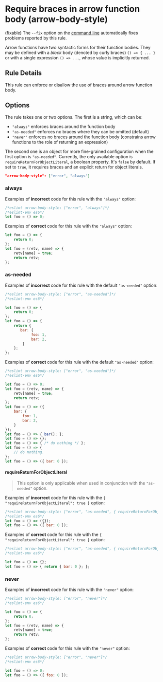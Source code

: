 # Require braces in arrow function body (arrow-body-style)

(fixable) The `--fix` option on the [command line](../user-guide/command-line-interface#fix) automatically fixes problems reported by this rule.

Arrow functions have two syntactic forms for their function bodies.  They may be defined with a *block* body (denoted by curly braces) `() => { ... }` or with a single expression `() => ...`, whose value is implicitly returned.

## Rule Details

This rule can enforce or disallow the use of braces around arrow function body.

## Options

The rule takes one or two options. The first is a string, which can be:

* `"always"` enforces braces around the function body
* `"as-needed"` enforces no braces where they can be omitted (default)
* `"never"` enforces no braces around the function body (constrains arrow functions to the role of returning an expression)

The second one is an object for more fine-grained configuration when the first option is `"as-needed"`. Currently, the only available option is `requireReturnForObjectLiteral`, a boolean property. It's `false` by default. If set to `true`, it requires braces and an explicit return for object literals.

```json
"arrow-body-style": ["error", "always"]
```

### always

Examples of **incorrect** code for this rule with the `"always"` option:

```js
/*eslint arrow-body-style: ["error", "always"]*/
/*eslint-env es6*/
let foo = () => 0;
```

Examples of **correct** code for this rule with the `"always"` option:

```js
let foo = () => {
    return 0;
};
let foo = (retv, name) => {
    retv[name] = true;
    return retv;
};
```

### as-needed

Examples of **incorrect** code for this rule with the default `"as-needed"` option:

```js
/*eslint arrow-body-style: ["error", "as-needed"]*/
/*eslint-env es6*/

let foo = () => {
    return 0;
};
let foo = () => {
    return {
       bar: {
            foo: 1,
            bar: 2,
        }
    };
};
```

Examples of **correct** code for this rule with the default `"as-needed"` option:

```js
/*eslint arrow-body-style: ["error", "as-needed"]*/
/*eslint-env es6*/

let foo = () => 0;
let foo = (retv, name) => {
    retv[name] = true;
    return retv;
};
let foo = () => ({
    bar: {
        foo: 1,
        bar: 2,
    }
});
let foo = () => { bar(); };
let foo = () => {};
let foo = () => { /* do nothing */ };
let foo = () => {
    // do nothing.
};
let foo = () => ({ bar: 0 });
```

#### requireReturnForObjectLiteral

> This option is only applicable when used in conjunction with the `"as-needed"` option.

Examples of **incorrect** code for this rule with the `{ "requireReturnForObjectLiteral": true }` option:

```js
/*eslint arrow-body-style: ["error", "as-needed", { requireReturnForObjectLiteral: true }]*/
/*eslint-env es6*/
let foo = () => ({});
let foo = () => ({ bar: 0 });
```

Examples of **correct** code for this rule with the `{ "requireReturnForObjectLiteral": true }` option:

```js
/*eslint arrow-body-style: ["error", "as-needed", { requireReturnForObjectLiteral: true }]*/
/*eslint-env es6*/

let foo = () => {};
let foo = () => { return { bar: 0 }; };
```

### never

Examples of **incorrect** code for this rule with the `"never"` option:

```js
/*eslint arrow-body-style: ["error", "never"]*/
/*eslint-env es6*/

let foo = () => {
    return 0;
};
let foo = (retv, name) => {
    retv[name] = true;
    return retv;
};
```

Examples of **correct** code for this rule with the `"never"` option:

```js
/*eslint arrow-body-style: ["error", "never"]*/
/*eslint-env es6*/

let foo = () => 0;
let foo = () => ({ foo: 0 });
```